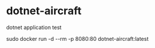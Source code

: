 # dotnet-aircraft
dotnet application test


sudo docker run -d --rm  -p 8080:80 dotnet-aircraft:latest